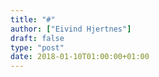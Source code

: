 ```yaml
---
title: "#"
author: ["Eivind Hjertnes"]
draft: false
type: "post"
date: 2018-01-10T01:00:00+01:00
---
```

